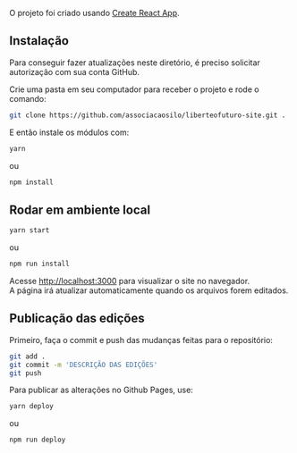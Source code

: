 O projeto foi criado usando [Create React App](https://github.com/facebook/create-react-app).

## Instalação

Para conseguir fazer atualizações neste diretório, é preciso solicitar autorização com sua conta GitHub.

Crie uma pasta em seu computador para receber o projeto e rode o comando:

```sh
git clone https://github.com/associacaosilo/liberteofuturo-site.git .
```

E então instale os módulos com:

```sh
yarn
```

ou

```sh
npm install
```

## Rodar em ambiente local

```sh
yarn start
```

ou

```sh
npm run install
```

Acesse [http://localhost:3000](http://localhost:3000) para visualizar o site no navegador. <br />
A página irá atualizar automaticamente quando os arquivos forem editados.

## Publicação das edições

Primeiro, faça o commit e push das mudanças feitas para o repositório:

```sh
git add .
git commit -m 'DESCRIÇÃO DAS EDIÇÕES'
git push
```

Para publicar as alterações no Github Pages, use:

```sh
yarn deploy
```

ou

```sh
npm run deploy
```
